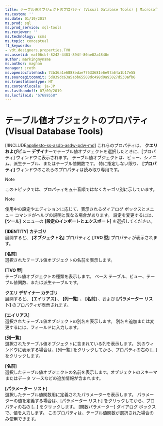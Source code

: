 ```yaml
---
title: テーブル値オブジェクトのプロパティ (Visual Database Tools) | Microsoft Docs
ms.custom: ''
ms.date: 01/19/2017
ms.prod: sql
ms.prod_service: sql-tools
ms.reviewer: ''
ms.technology: ssms
ms.topic: conceptual
f1_keywords:
- vdt.designers.properties.TVO
ms.assetid: eaf06cbf-8242-4483-894f-80ae02a4840e
author: markingmyname
ms.author: maghan
manager: jroth
ms.openlocfilehash: 73b36a1e6888edae77633681e6e97a64a1b17e55
ms.sourcegitcommit: 5d839dc63a5abb65508dc498d0a95027d530afb6
ms.translationtype: HT
ms.contentlocale: ja-JP
ms.lasthandoff: 07/09/2019
ms.locfileid: "67689558"
---
```

# <a name="table-valued-object-properties-visual-database-tools"></a>テーブル値オブジェクトのプロパティ (Visual Database Tools)
[!INCLUDE[appliesto-ss-asdb-asdw-pdw-md](../../includes/appliesto-ss-asdb-asdw-pdw-md.md)]
これらのプロパティは、 **クエリおよびビュー デザイナー**でテーブル値オブジェクトを選択したときに、[プロパティ] ウィンドウに表示されます。 テーブル値オブジェクトは、ビュー、シノニム、派生テーブル、またはテーブル値関数です。 特に指定しない限り、 **[プロパティ]** ウィンドウのこれらのプロパティは読み取り専用です。  
  
> [!NOTE]  
> このトピックでは、プロパティを五十音順ではなくカテゴリ別に示しています。  
  
> [!NOTE]  
> 使用中の設定やエディションに応じて、表示されるダイアログ ボックスとメニュー コマンドがヘルプの説明と異なる場合があります。 設定を変更するには、 **[ツール]** メニューの **[設定のインポートとエクスポート]** を選択してください。  
  
**[IDENTITY] カテゴリ**  
展開すると、 **[オブジェクト名]** プロパティと **[TVO 型]** プロパティが表示されます。  
  
**[名前]**  
選択されたテーブル値オブジェクトの名前を表示します。  
  
**[TVO 型]**  
テーブル値オブジェクトの種類を表示します。 ベース テーブル、ビュー、テーブル値関数、または派生テーブルです。  
  
**クエリ デザイナー カテゴリ**  
展開すると、 **[エイリアス]** 、 **[列一覧]** 、 **[名前]** 、および **[パラメーター リスト]** のプロパティが表示されます。  
  
**[エイリアス]**  
選択されたテーブル値オブジェクトの別名を表示します。 別名を追加または変更するには、フィールドに入力します。  
  
**[列一覧]**  
選択されたテーブル値オブジェクトに含まれている列を表示します。 別のウィンドウに表示する場合は、[列一覧] をクリックしてから、プロパティの右の [...] をクリックします。  
  
**[名前]**  
選択したテーブル値オブジェクトの名前を表示します。オブジェクトのスキーマまたはデータ ソースなどの追加情報が含まれます。  
  
**[パラメーター リスト]**  
選択したテーブル値関数用に定義されたパラメーターを表示します。 パラメーターの値を定義する場合は、[パラメーター リスト] をクリックしてから、プロパティの右の [...] をクリックします。 [関数パラメーター] ダイアログ ボックスで、値を入力します。 このプロパティは、テーブル値関数が選択された場合のみ使用できます。  
  
